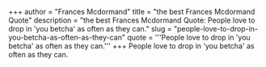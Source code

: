 +++
author = "Frances Mcdormand"
title = "the best Frances Mcdormand Quote"
description = "the best Frances Mcdormand Quote: People love to drop in 'you betcha' as often as they can."
slug = "people-love-to-drop-in-you-betcha-as-often-as-they-can"
quote = '''People love to drop in 'you betcha' as often as they can.'''
+++
People love to drop in 'you betcha' as often as they can.

